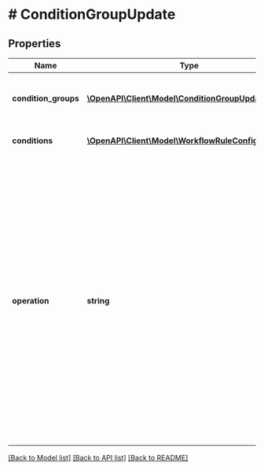 # # ConditionGroupUpdate

## Properties

Name | Type | Description | Notes
------------ | ------------- | ------------- | -------------
**condition_groups** | [**\OpenAPI\Client\Model\ConditionGroupUpdate[]**](ConditionGroupUpdate.md) | The nested conditions of the condition group. | [optional]
**conditions** | [**\OpenAPI\Client\Model\WorkflowRuleConfiguration[]**](WorkflowRuleConfiguration.md) | The rules for this condition. | [optional]
**operation** | **string** | Determines how the conditions in the group are evaluated. Accepts either &#x60;ANY&#x60; or &#x60;ALL&#x60;. If &#x60;ANY&#x60; is used, at least one condition in the group must be true for the group to evaluate to true. If &#x60;ALL&#x60; is used, all conditions in the group must be true for the group to evaluate to true. |

[[Back to Model list]](../../README.md#models) [[Back to API list]](../../README.md#endpoints) [[Back to README]](../../README.md)
